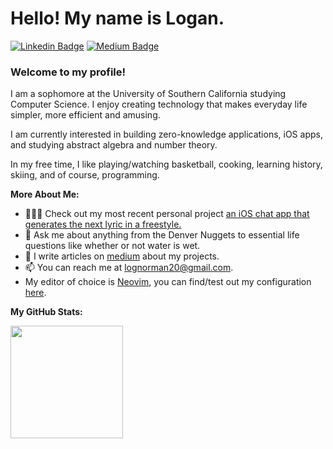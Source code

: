 # Hello! My name is Logan. 

[![Linkedin Badge](https://img.shields.io/badge/-LinkedIn-0e76a8?style=flat-square&logo=Linkedin&logoColor=white)](https://www.linkedin.com/in/logannorman/)
[![Medium Badge](https://img.shields.io/badge/medium-%2312100E.svg?&style=for-square&logo=medium&logoColor=white)](https://lognorman.medium.com/)

### Welcome to my profile!

I am a sophomore at the University of Southern California studying Computer Science. I enjoy creating technology that makes everyday life simpler, more efficient and amusing. 

I am currently interested in building zero-knowledge applications, iOS apps, and studying abstract algebra and number theory.

In my free time, I like playing/watching basketball, cooking, learning history, skiing, and of course, programming.

**More About Me:**

- 👨🏻‍💻 Check out my most recent personal project [an iOS chat app that generates the next lyric in a freestyle.](https://medium.com/geekculture/freestylegpt-an-ai-chat-app-that-generates-rap-lyrics-95bea8830cbd)
- 💬 Ask me about anything from the Denver Nuggets to essential life questions like whether or not water is wet.
- 📝 I write articles on [medium](https://lognorman.medium.com/) about my projects.
- 📫 You can reach me at lognorman20@gmail.com.
- My editor of choice is [Neovim](https://neovim.io/), you can find/test out my configuration [here](https://github.com/lognorman20/nvimconfig).


**My GitHub Stats:**
<p>
  <img height="180em" src="https://github-readme-stats.vercel.app/api?username=lognorman20&show_icons=true&hide_border=true&&count_private=true&include_all_commits=true" />
</p>
